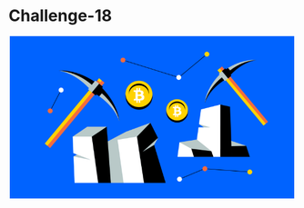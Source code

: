 # Challenge-18

<p align="center">
  <img width="500" src="https://github.com/LindsayTeeters/Challenge-18/blob/main/Resources/CryptoMiningImage.png" alt="Crypto Currency">
</p>
